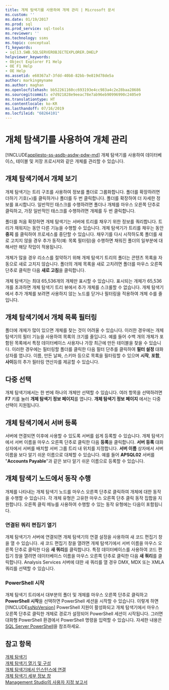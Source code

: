 ```yaml
---
title: 개체 탐색기를 사용하여 개체 관리 | Microsoft 문서
ms.custom: ''
ms.date: 01/19/2017
ms.prod: sql
ms.prod_service: sql-tools
ms.reviewer: ''
ms.technology: ssms
ms.topic: conceptual
f1_keywords:
- sql13.SWB.SQLSERVEROBJECTEXPLORER.DHELP
helpviewer_keywords:
- Object Explorer F1 Help
- OE F1 Help
- OE Help
ms.assetid: e60367a7-3fdd-40b8-82bb-9e819d78de5a
author: markingmyname
ms.author: maghan
ms.openlocfilehash: bb52261160cc693193e4cc983a4c2e28baa28686
ms.sourcegitcommit: e7d921828e9eeac78e7ab96eb90996990c2405e9
ms.translationtype: HT
ms.contentlocale: ko-KR
ms.lasthandoff: 07/16/2019
ms.locfileid: "68264101"
---
```

# <a name="manage-objects-by-using-object-explorer"></a>개체 탐색기를 사용하여 개체 관리
[!INCLUDE[appliesto-ss-asdb-asdw-pdw-md](../../includes/appliesto-ss-asdb-asdw-pdw-md.md)]
개체 탐색기를 사용하여 데이터베이스, 테이블 및 저장 프로시저와 같은 개체를 관리할 수 있습니다.  
  
## <a name="viewing-objects-in-object-explorer"></a>개체 탐색기에서 개체 보기  
개체 탐색기는 트리 구조를 사용하여 정보를 폴더로 그룹화합니다. 폴더를 확장하려면 더하기 기호(+)를 클릭하거나 폴더를 두 번 클릭합니다. 폴더를 확장하여 더 자세한 정보를 표시합니다. 일반적인 태스크를 수행하려면 폴더나 개체를 마우스 오른쪽 단추로 클릭하고, 가장 일반적인 태스크를 수행하려면 개체를 두 번 클릭합니다.  
  
폴더를 처음 확장하면 개체 탐색기는 서버에 트리를 채우기 위한 정보를 쿼리합니다. 트리가 채워지는 동안 다른 기능을 수행할 수 있습니다. 개체 탐색기가 트리를 채우는 동안 **중지** 를 클릭하여 프로세스를 중단할 수 있습니다. 채우기를 다시 시작하도록 폴더를 새로 고치지 않을 경우 추가 동작(예: 목록 필터링)을 수행하면 채워진 폴더의 일부분에 대해서만 해당 작업이 적용됩니다.  
  
개체가 많을 경우 리소스를 절약하기 위해 개체 탐색기 트리의 폴더는 콘텐츠 목록을 자동으로 새로 고치지 않습니다. 폴더의 개체 목록을 새로 고치려면 폴더를 마우스 오른쪽 단추로 클릭한 다음 **새로 고침**을 클릭합니다.  
  
개체 탐색기는 최대 65,536개의 개체만 표시할 수 있습니다. 표시되는 개체가 65,536개를 초과하면 개체 탐색기 트리 뷰에서 추가 개체를 스크롤할 수 없습니다. 개체 탐색기에서 추가 개체를 보려면 사용하지 않는 노드를 닫거나 필터링을 적용하여 개체 수를 줄입니다.  
  
## <a name="filtering-the-list-of-objects-in-object-explorer"></a>개체 탐색기에서 개체 목록 필터링  
폴더에 개체가 많이 있으면 개체를 찾는 것이 어려울 수 있습니다. 이러한 경우에는 개체 탐색기의 필터 기능을 사용하여 목록의 크기를 줄입니다. 예를 들어 수백 개의 개체가 포함된 목록에서 특정 데이터베이스 사용자나 가장 최근에 만든 테이블을 찾을 수 있습니다. 이러한 경우에는 필터링할 폴더를 클릭한 다음 필터 단추를 클릭하여 **필터 설정** 대화 상자를 엽니다. 이름, 만든 날짜, 스키마 등으로 목록을 필터링할 수 있으며 **시작**, **포함**, **사이**등의 추가 필터링 연산자를 제공할 수 있습니다.  
  
## <a name="multi-select"></a>다중 선택  
개체 탐색기에서는 한 번에 하나의 개체만 선택할 수 있습니다. 여러 항목을 선택하려면 **F7** 키를 눌러 **개체 탐색기 정보 페이지**를 엽니다. **개체 탐색기 정보 페이지** 에서는 다중 선택이 지원됩니다.  
  
## <a name="register-a-server-from-object-explorer"></a>개체 탐색기에서 서버 등록  
서버에 연결되면 이후에 사용할 수 있도록 서버를 쉽게 등록할 수 있습니다. 개체 탐색기에서 서버 이름을 마우스 오른쪽 단추로 클릭한 다음 **등록**을 클릭합니다. **서버 등록** 대화 상자에서 서버를 배치할 서버 그룹 트리 내 위치를 지정합니다. **서버 이름** 상자에서 서버 이름을 보다 알기 쉬운 이름으로 대체할 수 있습니다. 예를 들어 **APSQL02** 서버를 "**Accounts Payable**"과 같은 보다 알기 쉬운 이름으로 등록할 수 있습니다.  
  
## <a name="performing-actions-on-object-explorer-nodes"></a>개체 탐색기 노드에서 동작 수행  
개체를 나타내는 개체 탐색기 노드를 마우스 오른쪽 단추로 클릭하여 개체에 대한 동작을 수행할 수 있습니다. 각 개체 유형은 고유한 마우스 오른쪽 단추 클릭 동작 집합을 지원합니다. 오른쪽 클릭 메뉴를 사용하여 수행할 수 있는 동작 유형에는 다음이 포함됩니다.  
  
### <a name="open-a-connected-query-editor"></a>연결된 쿼리 편집기 열기  
개체 탐색기가 서버에 연결되면 개체 탐색기의 연결 설정을 사용하여 새 코드 편집기 창을 열 수 있습니다. 새 코드 편집기 창을 열려면 개체 탐색기에서 서버 이름을 마우스 오른쪽 단추로 클릭한 다음 **새 쿼리**를 클릭합니다. 특정 데이터베이스를 사용하여 코드 편집기 창을 열려면 데이터베이스 이름을 마우스 오른쪽 단추로 클릭한 다음 **새 쿼리**를 클릭합니다. Analysis Services 서버에 대한 새 쿼리를 열 경우 DMX, MDX 또는 XMLA 쿼리를 선택할 수 있습니다.  
  
### <a name="start-powershell"></a>PowerShell 시작  
개체 탐색기 트리에서 대부분의 폴더 및 개체를 마우스 오른쪽 단추로 클릭하고 **PowerShell 시작**을 선택하면 PowerShell 세션을 시작할 수 있습니다. 이렇게 하면 [!INCLUDE[ssNoVersion](../../includes/ssnoversion-md.md)] PowerShell 지원이 활성화되고 개체 탐색기에서 마우스 오른쪽 단추로 클릭한 개체로 경로가 설정되어 PowerShell 세션이 시작됩니다. 그러면 대화형 PowerShell 환경에서 PowerShell 명령을 입력할 수 있습니다. 자세한 내용은 [SQL Server PowerShell](https://msdn.microsoft.com/89b70725-bbe7-4ffe-a27d-2a40005a97e7)을 참조하세요.  
  
## <a name="see-also"></a>참고 항목  
[개체 탐색기](../../ssms/object/object-explorer.md)  
[개체 탐색기 열기 및 구성](../../ssms/object/open-and-configure-object-explorer.md)  
[개체 탐색기에서 인스턴스에 연결](../../ssms/object/connect-to-an-instance-from-object-explorer.md)  
[개체 탐색기 세부 정보 창](../../ssms/object/object-explorer-details-pane.md)  
[Management Studio의 사용자 지정 보고서](../../ssms/object/custom-reports-in-management-studio.md)  
  
